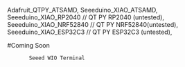 
Adafruit_QTPY_ATSAMD,
Seeeduino_XIAO_ATSAMD,
Seeeduino_XIAO_RP2040   // QT PY RP2040  (untested),
Seeeduino_XIAO_NRF52840 // QT PY NRF52840(untested),
Seeeduino_XIAO_ESP32C3  // QT PY ESP32C3  (untested),


#Coming Soon

           Seeed WIO Terminal 


